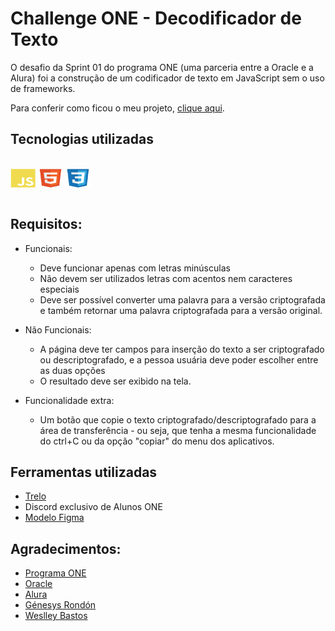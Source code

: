 # Challenge ONE - Decodificador de Texto

O desafio da Sprint 01 do programa ONE (uma parceria entre a Oracle e a Alura) foi a construção de um codificador de texto em JavaScript sem o uso de frameworks.

Para conferir como ficou o meu projeto, <a href="https://mirraelly.github.io/Challenge-Oracle-ONE-Decodificador/" target="_blank"> clique aqui</a>.

## Tecnologias utilizadas
<div style="display: inline_block"><br>
  <img align="center" alt="Mirra-Js" height="30" width="40" src="https://raw.githubusercontent.com/devicons/devicon/master/icons/javascript/javascript-plain.svg">
  <img align="center" alt="Mirra-HTML" height="30" width="40" src="https://raw.githubusercontent.com/devicons/devicon/master/icons/html5/html5-original.svg">
  <img align="center" alt="Mirra-CSS" height="30" width="40" src="https://raw.githubusercontent.com/devicons/devicon/master/icons/css3/css3-original.svg">
</div><br>

## Requisitos:

* Funcionais: 

    * Deve funcionar apenas com letras minúsculas
    * Não devem ser utilizados letras com acentos nem caracteres especiais
    * Deve ser possível converter uma palavra para a versão criptografada e também retornar uma palavra criptografada para a versão original.

* Não Funcionais: 

    * A página deve ter campos para inserção do texto a ser criptografado ou descriptografado, e a pessoa usuária deve poder escolher entre as duas opções
    * O resultado deve ser exibido na tela.

* Funcionalidade extra: 

    * Um botão que copie o texto criptografado/descriptografado para a área de transferência - ou seja, que tenha a mesma funcionalidade do ctrl+C ou da opção "copiar" do menu dos aplicativos.

## Ferramentas utilizadas

* [Trelo](https://trello.com/b/EmUFmjCv/decodificador-de-texto-alura-challenges-oracle-one)
* Discord exclusivo de Alunos ONE
* [Modelo Figma](https://www.figma.com/file/tvFEYhVfZTjdJ5P24RGV21/Alura-Challenge---Desafio-1---L%C3%B3gica?type=design&node-id=16-802&t=FmKqIa7WE3R4CUgW-0)

## Agradecimentos: 

* [Programa ONE](https://www.oracle.com/br/education/oracle-next-education/)
* [Oracle](https://www.oracle.com/)
* [Alura](https://www.alura.com.br/)
* [Génesys Rondón](https://github.com/genesysaluralatam)
* [Weslley Bastos](https://github.com/wessbastos)
